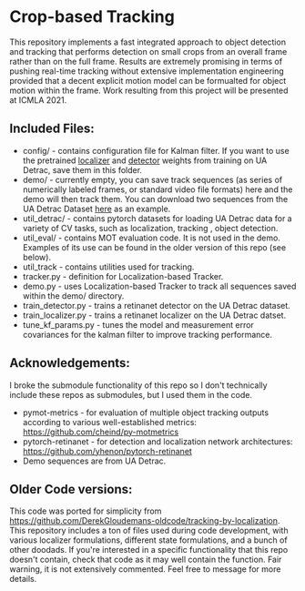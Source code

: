 # Crop-based Tracking 


This repository implements a fast integrated approach to object detection and tracking that performs detection on small crops from an overall frame rather than on the full frame. Results are extremely promising in terms of pushing real-time tracking without extensive implementation engineering provided that a decent explicit motion model can be formualted for object motion within the frame. Work resulting from this project will be presented at ICMLA 2021.

## Included Files:
- config/ - contains configuration file for Kalman filter. If you want to use the pretrained [localizer](https://github.com/DerekGloudemans/localization-based-tracking/releases/download/v1.0-alpha/localizer_state_dict.pt) and [detector](https://github.com/DerekGloudemans/localization-based-tracking/releases/download/v1.0-alpha/detector_state_dict.pt) weights from training on UA Detrac, save them in this folder.
- demo/ - currently empty, you can save track sequences (as series of numerically labeled frames, or standard video file formats) here and the demo will then track them. You can download two sequences from the UA Detrac Dataset [here](https://github.com/DerekGloudemans/localization-based-tracking/releases/download/v1.0-alpha/demo.zip) as an example.
- util_detrac/ - contains pytorch datasets for loading UA Detrac data for a variety of CV tasks, such as localization, tracking , object detection.
- util_eval/ - contains MOT evaluation code. It is not used in the demo. Examples of its use can be found in the older version of this repo (see below).
- util_track - contains utilities used for tracking.
- tracker.py - definition for Localization-based Tracker.
- demo.py - uses Localization-based Tracker to track all sequences saved within the demo/ directory.
- train_detector.py - trains a retinanet detector on the UA Detrac dataset.
- train_localizer.py - trains a retinanet localizer on the UA Detrac datset.
- tune_kf_params.py - tunes the model and measurement error covariances for the kalman filter to improve tracking performance.

## Acknowledgements:
I broke the submodule functionality of this repo so I don't technically include these repos as submodules, but I used them in the code.
- pymot-metrics - for evaluation of multiple object tracking outputs according to various well-established metrics: https://github.com/cheind/py-motmetrics 
- pytorch-retinanet - for detection and localization network architectures: https://github.com/yhenon/pytorch-retinanet
- Demo sequences are from UA Detrac.

## Older Code versions:
This code was ported for simplicity from https://github.com/DerekGloudemans-oldcode/tracking-by-localization. This repository includes a ton of files used during code development, with various localizer formulations, different state formulations, and a bunch of other doodads. If you're interested in a specific functionality that this repo doesn't contain, check that code as it may well contain the function. Fair warning, it is not extensively commented. Feel free to message for more details.
